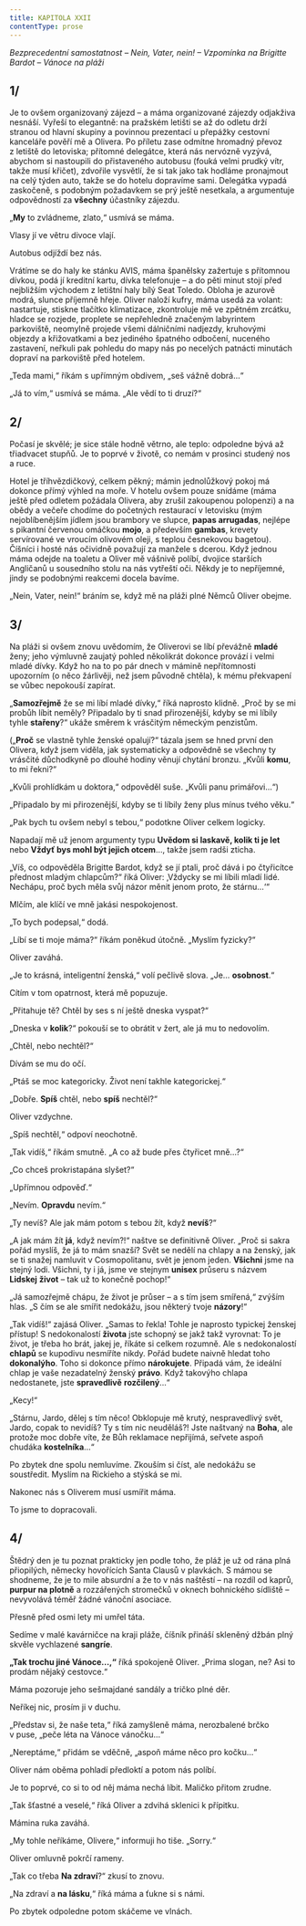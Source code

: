 ```yaml
---
title: KAPITOLA XXII
contentType: prose
---
```


<section>

_Bezprecedentní samostatnost – Nein, Vater, nein! – Vzpomínka na Brigitte Bardot – Vánoce na pláži_

## 1/

Je to ovšem organizovaný zájezd – a máma organizované zájezdy odjakživa nesnáší. Vyřeší to elegantně: na pražském letišti se až do odletu drží stranou od hlavní skupiny a povinnou prezentací u přepážky cestovní kanceláře pověří mě a Olivera. Po příletu zase odmítne hromadný převoz z letiště do letoviska; přítomné delegátce, která nás nervózně vyzývá, abychom si nastoupili do přistaveného autobusu (fouká velmi prudký vítr, takže musí křičet), zdvořile vysvětlí, že si tak jako tak hodláme pronajmout na celý týden auto, takže se do hotelu dopravíme sami. Delegátka vypadá zaskočeně, s podobným požadavkem se prý ještě nesetkala, a argumentuje odpovědností za **všechny** účastníky zájezdu.

„**My** to zvládneme, zlato,“ usmívá se máma.

Vlasy jí ve větru divoce vlají.

Autobus odjíždí bez nás.

Vrátíme se do haly ke stánku AVIS, máma španělsky zažertuje s přítomnou dívkou, podá jí kreditní kartu, dívka telefonuje – a do pěti minut stojí před nejbližším východem z letištní haly bílý Seat Toledo. Obloha je azurově modrá, slunce příjemně hřeje. Oliver naloží kufry, máma usedá za volant: nastartuje, stiskne tlačítko klimatizace, zkontroluje mě ve zpětném zrcátku, hladce se rozjede, proplete se nepřehledně značeným labyrintem parkoviště, neomylně projede všemi dálničními nadjezdy, kruhovými objezdy a křižovatkami a bez jediného špatného odbočení, nuceného zastavení, neřkuli pak pohledu do mapy nás po necelých patnácti minutách dopraví na parkoviště před hotelem.

„Teda mami,“ říkám s upřímným obdivem, „seš vážně dobrá…“

„Já to vím,“ usmívá se máma. „Ale vědí to ti druzí?“

## 2/

Počasí je skvělé; je sice stále hodně větrno, ale teplo: odpoledne bývá až třiadvacet stupňů. Je to poprvé v životě, co nemám v prosinci studený nos a ruce.

Hotel je tříhvězdičkový, celkem pěkný; mámin jednolůžkový pokoj má dokonce přímý výhled na moře. V hotelu ovšem pouze snídáme (máma ještě před odletem požádala Olivera, aby zrušil zakoupenou polopenzi) a na obědy a večeře chodíme do početných restaurací v letovisku (mým nejoblíbenějším jídlem jsou brambory ve slupce, **papas arrugadas**, nejlépe s pikantní červenou omáčkou **mojo**, a především **gambas**, krevety servírované ve vroucím olivovém oleji, s teplou česnekovou bagetou). Číšníci i hosté nás očividně považují za manžele s dcerou. Když jednou máma odejde na toaletu a Oliver mě vášnivě políbí, dvojice starších Angličanů u sousedního stolu na nás vytřeští oči. Někdy je to nepříjemné, jindy se podobnými reakcemi docela bavíme.

„Nein, Vater, nein!“ bráním se, když mě na pláži plné Němců Oliver obejme.

## 3/

Na pláži si ovšem znovu uvědomím, že Oliverovi se líbí převážně **mladé** ženy; jeho výmluvně zaujatý pohled několikrát dokonce provází i velmi mladé dívky. Když ho na to po pár dnech v mámině nepřítomnosti upozorním (o něco žárlivěji, než jsem původně chtěla), k mému překvapení se vůbec nepokouší zapírat.

„**Samozřejmě** že se mi líbí mladé dívky,“ říká naprosto klidně. „Proč by se mi probůh líbit neměly? Připadalo by ti snad přirozenější, kdyby se mi líbily tyhle **stařeny**?“ ukáže směrem k vrásčitým německým penzistům.

(„**Proč** se vlastně tyhle ženské opalují?“ tázala jsem se hned první den Olivera, když jsem viděla, jak systematicky a odpovědně se všechny ty vrásčité důchodkyně po dlouhé hodiny věnují chytání bronzu. „Kvůli **komu**, to mi řekni?“

„Kvůli prohlídkám u doktora,“ odpověděl suše. „Kvůli panu primářovi…“)

„Připadalo by mi přirozenější, kdyby se ti líbily ženy plus mínus tvého věku.“

„Pak bych tu ovšem nebyl s tebou,“ podotkne Oliver celkem logicky.

Napadají mě už jenom argumenty typu **Uvědom si laskavě, kolik ti je let** nebo **Vždyť bys mohl být jejich otcem**…, takže jsem radši zticha.

„Víš, co odpověděla Brigitte Bardot, když se jí ptali, proč dává i po čtyřicítce přednost mladým chlapcům?“ říká Oliver: ‚Vždycky se mi líbili mladí lidé. Nechápu, proč bych měla svůj názor měnit jenom proto, že stárnu…‘“

Mlčím, ale klíčí ve mně jakási nespokojenost.

„To bych podepsal,“ dodá.

„Líbí se ti moje máma?“ říkám poněkud útočně. „Myslím fyzicky?“

Oliver zaváhá.

„Je to krásná, inteligentní ženská,“ volí pečlivě slova. „Je… **oso­b­nost**.“

Cítím v tom opatrnost, která mě popuzuje.

„Přitahuje tě? Chtěl by ses s ní ještě dneska vyspat?“

„Dneska v **kolik**?“ pokouší se to obrátit v žert, ale já mu to nedovolím.

„Chtěl, nebo nechtěl?“

Dívám se mu do očí.

„Ptáš se moc kategoricky. Život není takhle kategorickej.“

„Dobře. **Spíš** chtěl, nebo **spíš** nechtěl?“

Oliver vzdychne.

„Spíš nechtěl,“ odpoví neochotně.

„Tak vidíš,“ říkám smutně. „A co až bude přes čtyřicet mně…?“

„Co chceš prokristapána slyšet?“

„Upřímnou odpověď.“

„Nevím. **Opravdu** nevím.“

„Ty nevíš? Ale jak mám potom s tebou žít, když **nevíš**?“

„A jak mám žít **já**, když nevím?!“ naštve se definitivně Oliver. „Proč si sakra pořád myslíš, že já to mám snazší? Svět se nedělí na chlapy a na ženský, jak se ti snažej namluvit v Cosmopolitanu, svět je jenom jeden. **Všichni** jsme na stejný lodi. Všichni, ty i já, jsme ve stejnym **unisex** průseru s názvem **Lidskej** **život** – tak už to konečně pochop!“

„Já samozřejmě chápu, že život je průser – a s tím jsem smířená,“ zvýším hlas. „S čím se ale smířit nedokážu, jsou některý tvoje **názory**!“

„Tak vidíš!“ zajásá Oliver. „Samas to řekla! Tohle je naprosto typickej ženskej přístup! S nedokonalostí **života** jste schopný se jakž takž vyrovnat: To je život, je třeba ho brát, jakej je, říkáte si celkem rozumně. Ale s nedokonalostí **chlapů** se kupodivu nesmíříte nikdy. Pořád budete naivně hledat toho **dokonalýho**. Toho si dokonce přímo **nárokujete**. Připadá vám, že ideální chlap je vaše nezadatelný ženský **právo**. Když takovýho chlapa nedostanete, jste **spravedlivě** **rozčilený**…“

„Kecy!“

„Stárnu, Jardo, dělej s tím něco! Obklopuje mě krutý, nespravedlivý svět, Jardo, copak to nevidíš? Ty s tím nic neuděláš?! Jste naštvaný na **Boha**, ale protože moc dobře víte, že Bůh reklamace nepřijímá, seřvete aspoň chudáka **kostelníka**…“

Po zbytek dne spolu nemluvíme. Zkouším si číst, ale nedokážu se soustředit. Myslím na Rickieho a stýská se mi.

Nakonec nás s Oliverem musí usmířit máma.

To jsme to dopracovali.

## 4/

Štědrý den je tu poznat prakticky jen podle toho, že pláž je už od rána plná přiopilých, německy hovořících Santa Clausů v plavkách. S mámou se shodneme, že je to mile absurdní a že to v nás naštěstí – na rozdíl od kaprů, **purpur na plotně** a rozzářených stromečků v oknech bohnického sídliště – nevyvolává téměř žádné vánoční asociace.

Přesně před osmi lety mi umřel táta.

Sedíme v malé kavárničce na kraji pláže, číšník přináší skleněný džbán plný skvěle vychlazené **sangríe**.

**„Tak trochu jiné Vánoce…,“** říká spokojeně Oliver. „Prima slogan, ne? Asi to prodám nějaký cestovce.“

Máma pozoruje jeho sešmajdané sandály a tričko plné děr.

Neříkej nic, prosím ji v duchu.

„Představ si, že naše teta,“ říká zamyšleně máma, nerozbalené brčko v puse, „peče léta na Vánoce vánočku…“

„Nereptáme,“ přidám se vděčně, „aspoň máme něco pro kočku…“

Oliver nám oběma pohladí předloktí a potom nás políbí.

Je to poprvé, co si to od něj máma nechá líbit. Maličko přitom zrudne.

„Tak šťastné a veselé,“ říká Oliver a zdvihá sklenici k přípitku.

Mámina ruka zaváhá.

„My tohle neříkáme, Olivere,“ informuji ho tiše. „Sorry.“

Oliver omluvně pokrčí rameny.

„Tak co třeba **Na zdraví**?“ zkusí to znovu.

„Na zdraví a **na lásku**,“ říká máma a ťukne si s námi.

Po zbytek odpoledne potom skáčeme ve vlnách.

</section>
